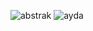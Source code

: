 ![abstrak](https://github.com/nurfadilahbustaman/nurayda/assets/129346753/7012de5f-9b9a-4c77-90c8-16dd820e145b)
![ayda](https://github.com/nurfadilahbustaman/nurayda/assets/129346753/40bd2c5b-d126-45ca-a8ff-25c51ba22521)
